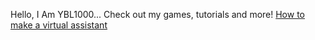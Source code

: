 Hello, I Am YBL1000... Check out my games, tutorials and more!
[How to make a virtual assistant](/virtual-assistant)
